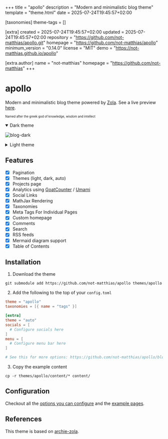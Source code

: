 
+++
title = "apollo"
description = "Modern and minimalistic blog theme"
template = "theme.html"
date = 2025-07-24T19:45:57+02:00

[taxonomies]
theme-tags = []

[extra]
created = 2025-07-24T19:45:57+02:00
updated = 2025-07-24T19:45:57+02:00
repository = "https://github.com/not-matthias/apollo.git"
homepage = "https://github.com/not-matthias/apollo"
minimum_version = "0.14.0"
license = "MIT"
demo = "https://not-matthias.github.io/apollo"

[extra.author]
name = "not-matthias"
homepage = "https://github.com/not-matthias"
+++        

# apollo

Modern and minimalistic blog theme powered by [Zola](https://getzola.org). See a live preview [here](https://not-matthias.github.io/apollo).

<sub><sup>Named after the greek god of knowledge, wisdom and intellect</sup></sub>

<details open>
  <summary>Dark theme</summary>

![blog-dark](./screenshot-dark.png)

</details>

<details>
  <summary>Light theme</summary>

![blog-light](./screenshot.png)

</details>

## Features

- [x] Pagination
- [x] Themes (light, dark, auto)
- [x] Projects page
- [x] Analytics using [GoatCounter](https://www.goatcounter.com/) / [Umami](https://umami.is/)
- [x] Social Links
- [x] MathJax Rendering
- [x] Taxonomies
- [x] Meta Tags For Individual Pages
- [x] Custom homepage
- [x] Comments
- [x] Search
- [x] RSS feeds
- [x] Mermaid diagram support
- [x] Table of Contents

## Installation

1. Download the theme

```
git submodule add https://github.com/not-matthias/apollo themes/apollo
```

2. Add the following to the top of your `config.toml`

```toml
theme = "apollo"
taxonomies = [{ name = "tags" }]

[extra]
theme = "auto"
socials = [
  # Configure socials here
]
menu = [
  # Configure menu bar here
]

# See this for more options: https://github.com/not-matthias/apollo/blob/main/config.toml#L14
```

3. Copy the example content

```
cp -r themes/apollo/content/* content/
```

## Configuration

Checkout all the [options you can configure](./content/posts/configuration.md) and the [example pages](./content/posts/).

## References

This theme is based on [archie-zola](https://github.com/XXXMrG/archie-zola/).

        